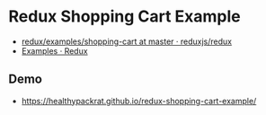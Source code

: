 # Redux Shopping Cart Example

  - [redux/examples/shopping-cart at master · reduxjs/redux](https://github.com/reduxjs/redux/tree/master/examples/shopping-cart)
  - [Examples · Redux](https://redux.js.org/introduction/examples#shopping-cart)

## Demo

  - <https://healthypackrat.github.io/redux-shopping-cart-example/>

